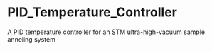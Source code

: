 # PID_Temperature_Controller
 A PID temperature controller for an STM ultra-high-vacuum sample anneling system
